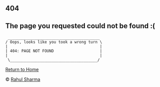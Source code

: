 <section class="not-found-page">

# 404

## The page you requested could not be found :(

```
 ________________________________________
/ Oops, looks like you took a wrong turn \
|                                        |
| 404: PAGE NOT FOUND                    |
|                                        |
 \______________________________________/
```

[Return to Home](/)

<footer class="license">
  <span>© <a href="https://rvsharma.com">Rahul Sharma</a></span>
</footer>
</section>
